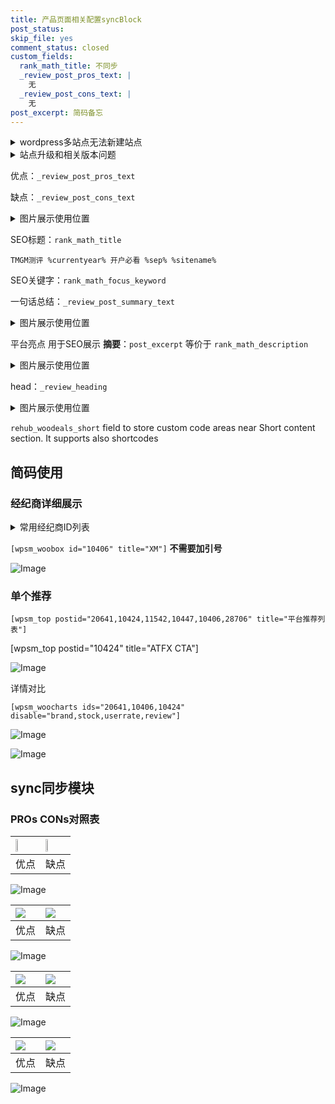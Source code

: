 ```yaml
---
title: 产品页面相关配置syncBlock
post_status: 
skip_file: yes
comment_status: closed
custom_fields:
  rank_math_title: 不同步
  _review_post_pros_text: |
    无
  _review_post_cons_text: |
    无
post_excerpt: 简码备忘
---
```

<details><summary>wordpress多站点无法新建站点</summary>

<li>和报错需要清理cookies一样的原因</li>
<li>wp-config.php里面<code>define( 'SUBDOMAIN_INSTALL', false );//子域名安装</code></li>
<li>新建子站点是用<code>define( 'SUBDOMAIN_INSTALL', true);//子域名安装</code> 完成以后，改成<code>false</code></li>
</details>

<details><summary>站点升级和相关版本问题</summary>

<p>wordpress：5.9.9
woocommerce：7.5.1
出现问题的地方：主题选项里面>><strong>Product layout >>compact style</strong></p>
<p>如何出现没有用过的字段 导致无法保存。先导出配置 然后进行修改，后面再次恢复即可。</p>
<p>出现部分字段无法显示时，需要返回默认布局后，对产品进行保存就好了。</p>
<p></p>
</details>

优点：`_review_post_pros_text`

缺点：`_review_post_cons_text`

<details><summary>图片展示使用位置</summary>

<img src="https://prod-files-secure.s3.us-west-2.amazonaws.com/39ed1227-6d7d-4570-be36-9ccd4a2c4241/f51d3d83-55d4-4bdf-9604-f37ec77ab556/Untitled.png?X-Amz-Algorithm=AWS4-HMAC-SHA256&X-Amz-Content-Sha256=UNSIGNED-PAYLOAD&X-Amz-Credential=ASIAZI2LB4665ASXYPOB%2F20251019%2Fus-west-2%2Fs3%2Faws4_request&X-Amz-Date=20251019T105516Z&X-Amz-Expires=3600&X-Amz-Security-Token=IQoJb3JpZ2luX2VjECcaCXVzLXdlc3QtMiJGMEQCIEBvzmLMnE8q8UALnSu8MecwC6XnxPkOXjoxH%2BDsroqWAiAwQo%2BHaug%2FlRM0kOmHs%2FflprFjsknX9ncOO4gUKe8KgSqIBAjP%2F%2F%2F%2F%2F%2F%2F%2F%2F%2F8BEAAaDDYzNzQyMzE4MzgwNSIMMjdH9lNaSYU%2FlEN7KtwDjz9TsbQo76M7xWLtce4q5Ab79jODDiKtZZZleJ7qzOYtZ6aij80zbk2NgBq4sRpkzcHNf1XrZzlG638kAxsi2NE5QF2As%2B0Tup5Eis2d4sO9EF%2FXlzvHupzN1sk3%2BTv7aAUEp7MkzdLvV0C6TRIYaTBhLA8YiVTomb7wU77EhOu5Gf46F7MMPjR1X32GZCchDjUsdGDSgaiy%2FOlrI%2BoYtFlkXFXoSr0ABJDTS4LHFO2MRu9IzW21GoMeXiXI1NtccW6U8mrzfX0YobSgVGvYw%2FsMYK2M066EnL5hPrXn4Va1VFi%2B3YRFDCeu0ql8N1fVnNtD4s9dgldPJLJoiSk27Cl2FfMRCArqhPNQtYWIsw%2Boep8O28as6IW1nQY4rb3Tp%2BR25Lg6PafAg%2F1gzd06fhpckvXJAgld092wCp96HFqYVUV8GnpwIFS1yXnuuNWZTwj%2FS9%2Bh3V1t7JyiBvB%2BnqzSU2ey0vHgibirqyJwB1kSpcGFZGeNCp4yww71g1WMKQ%2FuZSi4QsSHGCMbsY%2FywPFBeMfyG%2FeRfJO9gpypoS57ZG9I%2BbVT78llkc7nJ5pcgy409ieUhMiGqQADdfdNZ4PyZUmY5kuIzz%2BnwCx169OwP2pdH4LS672wR4IwsIbSxwY6pgEgdytx45VQj4yCSG6sXcam%2FVyrgJz%2Bmsw832MiwjBiLCe7c1ylvbI36S7Uy92zFBNgLW7a14SIlZjW5hVDcf7uMtRu1%2BaAViyF%2F2eButdBqvi70CTtvUV96QMHebaABiUkUSqOEZ985iQtzo4W0e4KCqDsRiNPXbHZWOV0r323BsApjv0qwQ3Wo6L0J%2B95F7%2FlAjZUyGuvDbSCwxcWFDKoSkl1gw1h&X-Amz-Signature=3304b01aa99c313517e824577d41d5cd622696d7f2cf9037db4b93af819ac6b6&X-Amz-SignedHeaders=host&x-amz-checksum-mode=ENABLED&x-id=GetObject" alt="Image">
</details>

SEO标题：`rank_math_title`

`TMGM测评 %currentyear% 开户必看 %sep% %sitename%`

SEO关键字：`rank_math_focus_keyword`

一句话总结：`_review_post_summary_text`

<details><summary>图片展示使用位置</summary>

<img src="https://prod-files-secure.s3.us-west-2.amazonaws.com/39ed1227-6d7d-4570-be36-9ccd4a2c4241/4b96a922-296c-4f4e-8630-d1c870cbce01/Untitled.png?X-Amz-Algorithm=AWS4-HMAC-SHA256&X-Amz-Content-Sha256=UNSIGNED-PAYLOAD&X-Amz-Credential=ASIAZI2LB46644QO3GMC%2F20251019%2Fus-west-2%2Fs3%2Faws4_request&X-Amz-Date=20251019T105516Z&X-Amz-Expires=3600&X-Amz-Security-Token=IQoJb3JpZ2luX2VjECcaCXVzLXdlc3QtMiJIMEYCIQCj1rkmWRbVIfU5jaQiHEm67DKn4itz%2FTcKICGulKsb1wIhAO0tQDzM4RBuu4Q5tlc2QLt3jhTYNInkZcjlAFYIRSqMKogECM%2F%2F%2F%2F%2F%2F%2F%2F%2F%2F%2FwEQABoMNjM3NDIzMTgzODA1Igw%2Bpz4f3YynP6CLFpMq3AMxhsI8ifkod8zKGOT65V1K5CTta6Td9mG5njZaB3nr6PbdE4jA%2FHwRXF%2FYHJMVYBKsL6hrBy5N933OkidgzKFuDod6FsSC2kLBtug8TUkJTMdaC%2BmB1HSZ6LSZUyxkORQeVDNDMhlSnb6I66SIh7qP1RFWEjGO7b7D01GTEeHNNF%2BhcUvRQYu7Zb7ezgPk7I%2FiCcoOEPcW37XwyZUAE74sOtePbH06OyNhIEwHbxlYZZY495oYMcwZ1UECEv%2FUQwH2%2BMZHgCd1VZxkP2BzVrN0PPTlE0x5FUBErDvZCQrADqcLfXhUYcXOkiFecYm3X01FJZtoz2M8JDPVnpPXrbgGs4EJiuuH83w2utgyiWZyIqslFmSRJ%2FAAWMD8Y%2BHufldbBwL%2FVRmokwzoatHDfp0DL2V2kYQOYOmDnZlEAosLXuv%2BIlUYNCo7vVRJsrfMbB1naHt4wrP6Q56VS4WSh2uiwHyLwuc3FPnE%2B4MgyNAS8Yt7UD1eFfdMg1IjRDQ61w%2BVu4eO7zfrOwdWZN%2Bqa%2Fc%2Fd3VGZfKCxcperhc5sz0NrOO%2BvebmCRFdS%2B4vYsIWN2ccj42Yt1EsAIcSxRyQSmhALWGIBsSRXFEQWKY17mi5oEKbdUX5CcQK09xjTTDKhtLHBjqkAbnKbbY1swPYiYwqVQDTeOM17w0x6FEaBTCw7BaWA%2Fm1AKUD1sYD9UrkckH2jCNcnPGH5%2FbqO%2BccQxd9iLiGJj9S6dBnGjJAyrHf3q2CAYlMC00syyj%2F6m1X6x9PbKDp7BoLv10DGDHO9sj1iYAuzCOHIwQs1kT6wDJty9IGokKMiY65nqvtnlT57czZS7pZ14hafz4c19AkzdMf%2BJ97Mfa9cMwC&X-Amz-Signature=a8c686ac0cd0b1ab57a387c5cd2aaea2e2ce68e8ada81474b7b6f295c7d8e203&X-Amz-SignedHeaders=host&x-amz-checksum-mode=ENABLED&x-id=GetObject" alt="Image">
</details>

平台亮点 用于SEO展示 **摘要**：`post_excerpt`  等价于 `rank_math_description`

<details><summary>图片展示使用位置</summary>

<img src="https://prod-files-secure.s3.us-west-2.amazonaws.com/39ed1227-6d7d-4570-be36-9ccd4a2c4241/1ee11f63-b60a-4dfe-a7a7-d58ff23b5d88/Untitled.png?X-Amz-Algorithm=AWS4-HMAC-SHA256&X-Amz-Content-Sha256=UNSIGNED-PAYLOAD&X-Amz-Credential=ASIAZI2LB4666X7B6TY2%2F20251019%2Fus-west-2%2Fs3%2Faws4_request&X-Amz-Date=20251019T105516Z&X-Amz-Expires=3600&X-Amz-Security-Token=IQoJb3JpZ2luX2VjECcaCXVzLXdlc3QtMiJHMEUCIGTPeJzIeN%2FJDwbKfPDtbJ%2FCIvJY6TN7wjkBLT9tnrT%2FAiEA%2Bed%2BWyX3U4l%2BZdUISUaLYgzGQeMl4W8KULbGSUGtWYAqiAQI0P%2F%2F%2F%2F%2F%2F%2F%2F%2F%2FARAAGgw2Mzc0MjMxODM4MDUiDN8NZ4133abxOISzXCrcA6FWb1sezoxrXyeer7cuCCrxp%2FKxw5j8kTgIkqU2KmQw03wo2Xlmsf4lpFXkX61ytpxH64lWXHryWzPam8SK5hCvPb1je9qze8u3hYAe9%2FTQPtNtAQVTUAA0FecgAUaDd9dsrRqbqgqMzDzCuZI4Yu%2BW6Fj3OvmqBKN1CoGWkK7tWwvqqoECr2ACKrD7sWjqagQy9n0vEMF%2FHroUWoAaAbCggF%2FuJnQMYARZ5rXa6l%2BSV6MTZQAV5f%2FUbyQOKC79fref9pInP6HHfnXZCgHa%2FCdwhuyK4c2aGS650gIN0q8ZExRRj3%2BIK4K3BKEvRQ65fP9ajrYRNYBSFGGphC4Buk0G%2BLqc1%2FDNn141E1x5dlqxpZDEyboFGZq4H%2FxEfTofO9L1uEuPq4Y%2BOmrwHp1t2fK8Z%2BKyprz3ztLdSCG24L7gOqoL5ZpKc7rrxDiVf9HWGk9qe%2F89IoK35fkOeG90rXDafdQdrHvgAwSGK60urHLgseBnnqTkzENbazXAfD1JK8%2BT9uKJml3LF1YQb7FXzl1Vzcuxoz3eo%2Fgj1uxNWeXq5wdY3xNkiGSGmsnueUaCWdfzbOzpJFuNI8j4SyyJ3v1ZDEu8l3BiO0XKp4wXt3o6ko8RWFhwxEbqSKisMK%2BM0scGOqUBoHbfbQTwWkhasCB%2FzesKAJIJMm5nCdk3O4wXoQaniSmmq0H0AbfeB0Sq3QAWDYwHyAOig3NI8GxO6iXqiJXhTT4g4i4qrJoNe8VmV40mlM2vAWJyouS%2FI8AfSipMIbDlbUmZcYUjzNqChJCDEZ3ca%2FQlNhNTZLGQum6wbCdcc3GAYzien6Kn6EajLeMn9HtLCqpYr6pykYrizclp24fvU0%2FNE4iU&X-Amz-Signature=2f9cad6ab976e9d33ea67f18b3293c0aac5719f1c985d1a2bbd1308c5691d30e&X-Amz-SignedHeaders=host&x-amz-checksum-mode=ENABLED&x-id=GetObject" alt="Image">
<img src="https://prod-files-secure.s3.us-west-2.amazonaws.com/39ed1227-6d7d-4570-be36-9ccd4a2c4241/ad4118b5-78d8-4fbe-801e-3b29b5d99c01/Untitled.png?X-Amz-Algorithm=AWS4-HMAC-SHA256&X-Amz-Content-Sha256=UNSIGNED-PAYLOAD&X-Amz-Credential=ASIAZI2LB4666X7B6TY2%2F20251019%2Fus-west-2%2Fs3%2Faws4_request&X-Amz-Date=20251019T105516Z&X-Amz-Expires=3600&X-Amz-Security-Token=IQoJb3JpZ2luX2VjECcaCXVzLXdlc3QtMiJHMEUCIGTPeJzIeN%2FJDwbKfPDtbJ%2FCIvJY6TN7wjkBLT9tnrT%2FAiEA%2Bed%2BWyX3U4l%2BZdUISUaLYgzGQeMl4W8KULbGSUGtWYAqiAQI0P%2F%2F%2F%2F%2F%2F%2F%2F%2F%2FARAAGgw2Mzc0MjMxODM4MDUiDN8NZ4133abxOISzXCrcA6FWb1sezoxrXyeer7cuCCrxp%2FKxw5j8kTgIkqU2KmQw03wo2Xlmsf4lpFXkX61ytpxH64lWXHryWzPam8SK5hCvPb1je9qze8u3hYAe9%2FTQPtNtAQVTUAA0FecgAUaDd9dsrRqbqgqMzDzCuZI4Yu%2BW6Fj3OvmqBKN1CoGWkK7tWwvqqoECr2ACKrD7sWjqagQy9n0vEMF%2FHroUWoAaAbCggF%2FuJnQMYARZ5rXa6l%2BSV6MTZQAV5f%2FUbyQOKC79fref9pInP6HHfnXZCgHa%2FCdwhuyK4c2aGS650gIN0q8ZExRRj3%2BIK4K3BKEvRQ65fP9ajrYRNYBSFGGphC4Buk0G%2BLqc1%2FDNn141E1x5dlqxpZDEyboFGZq4H%2FxEfTofO9L1uEuPq4Y%2BOmrwHp1t2fK8Z%2BKyprz3ztLdSCG24L7gOqoL5ZpKc7rrxDiVf9HWGk9qe%2F89IoK35fkOeG90rXDafdQdrHvgAwSGK60urHLgseBnnqTkzENbazXAfD1JK8%2BT9uKJml3LF1YQb7FXzl1Vzcuxoz3eo%2Fgj1uxNWeXq5wdY3xNkiGSGmsnueUaCWdfzbOzpJFuNI8j4SyyJ3v1ZDEu8l3BiO0XKp4wXt3o6ko8RWFhwxEbqSKisMK%2BM0scGOqUBoHbfbQTwWkhasCB%2FzesKAJIJMm5nCdk3O4wXoQaniSmmq0H0AbfeB0Sq3QAWDYwHyAOig3NI8GxO6iXqiJXhTT4g4i4qrJoNe8VmV40mlM2vAWJyouS%2FI8AfSipMIbDlbUmZcYUjzNqChJCDEZ3ca%2FQlNhNTZLGQum6wbCdcc3GAYzien6Kn6EajLeMn9HtLCqpYr6pykYrizclp24fvU0%2FNE4iU&X-Amz-Signature=8b44015f03bb8d4616a80c264f95f621fe6ad76640db88f70b1e1f7020c4ca21&X-Amz-SignedHeaders=host&x-amz-checksum-mode=ENABLED&x-id=GetObject" alt="Image">
<img src="https://prod-files-secure.s3.us-west-2.amazonaws.com/39ed1227-6d7d-4570-be36-9ccd4a2c4241/a38cf7c9-a79c-4b64-9e94-13589fe0758b/Untitled.png?X-Amz-Algorithm=AWS4-HMAC-SHA256&X-Amz-Content-Sha256=UNSIGNED-PAYLOAD&X-Amz-Credential=ASIAZI2LB4666X7B6TY2%2F20251019%2Fus-west-2%2Fs3%2Faws4_request&X-Amz-Date=20251019T105516Z&X-Amz-Expires=3600&X-Amz-Security-Token=IQoJb3JpZ2luX2VjECcaCXVzLXdlc3QtMiJHMEUCIGTPeJzIeN%2FJDwbKfPDtbJ%2FCIvJY6TN7wjkBLT9tnrT%2FAiEA%2Bed%2BWyX3U4l%2BZdUISUaLYgzGQeMl4W8KULbGSUGtWYAqiAQI0P%2F%2F%2F%2F%2F%2F%2F%2F%2F%2FARAAGgw2Mzc0MjMxODM4MDUiDN8NZ4133abxOISzXCrcA6FWb1sezoxrXyeer7cuCCrxp%2FKxw5j8kTgIkqU2KmQw03wo2Xlmsf4lpFXkX61ytpxH64lWXHryWzPam8SK5hCvPb1je9qze8u3hYAe9%2FTQPtNtAQVTUAA0FecgAUaDd9dsrRqbqgqMzDzCuZI4Yu%2BW6Fj3OvmqBKN1CoGWkK7tWwvqqoECr2ACKrD7sWjqagQy9n0vEMF%2FHroUWoAaAbCggF%2FuJnQMYARZ5rXa6l%2BSV6MTZQAV5f%2FUbyQOKC79fref9pInP6HHfnXZCgHa%2FCdwhuyK4c2aGS650gIN0q8ZExRRj3%2BIK4K3BKEvRQ65fP9ajrYRNYBSFGGphC4Buk0G%2BLqc1%2FDNn141E1x5dlqxpZDEyboFGZq4H%2FxEfTofO9L1uEuPq4Y%2BOmrwHp1t2fK8Z%2BKyprz3ztLdSCG24L7gOqoL5ZpKc7rrxDiVf9HWGk9qe%2F89IoK35fkOeG90rXDafdQdrHvgAwSGK60urHLgseBnnqTkzENbazXAfD1JK8%2BT9uKJml3LF1YQb7FXzl1Vzcuxoz3eo%2Fgj1uxNWeXq5wdY3xNkiGSGmsnueUaCWdfzbOzpJFuNI8j4SyyJ3v1ZDEu8l3BiO0XKp4wXt3o6ko8RWFhwxEbqSKisMK%2BM0scGOqUBoHbfbQTwWkhasCB%2FzesKAJIJMm5nCdk3O4wXoQaniSmmq0H0AbfeB0Sq3QAWDYwHyAOig3NI8GxO6iXqiJXhTT4g4i4qrJoNe8VmV40mlM2vAWJyouS%2FI8AfSipMIbDlbUmZcYUjzNqChJCDEZ3ca%2FQlNhNTZLGQum6wbCdcc3GAYzien6Kn6EajLeMn9HtLCqpYr6pykYrizclp24fvU0%2FNE4iU&X-Amz-Signature=65441f2283d4dbc95c74b157f29a5e310b3d40ac560a414ddfb7636685515969&X-Amz-SignedHeaders=host&x-amz-checksum-mode=ENABLED&x-id=GetObject" alt="Image">
<img src="https://prod-files-secure.s3.us-west-2.amazonaws.com/39ed1227-6d7d-4570-be36-9ccd4a2c4241/7da6fc1e-d2ac-42ae-8c75-cb5749aa18f6/Untitled.png?X-Amz-Algorithm=AWS4-HMAC-SHA256&X-Amz-Content-Sha256=UNSIGNED-PAYLOAD&X-Amz-Credential=ASIAZI2LB4666X7B6TY2%2F20251019%2Fus-west-2%2Fs3%2Faws4_request&X-Amz-Date=20251019T105516Z&X-Amz-Expires=3600&X-Amz-Security-Token=IQoJb3JpZ2luX2VjECcaCXVzLXdlc3QtMiJHMEUCIGTPeJzIeN%2FJDwbKfPDtbJ%2FCIvJY6TN7wjkBLT9tnrT%2FAiEA%2Bed%2BWyX3U4l%2BZdUISUaLYgzGQeMl4W8KULbGSUGtWYAqiAQI0P%2F%2F%2F%2F%2F%2F%2F%2F%2F%2FARAAGgw2Mzc0MjMxODM4MDUiDN8NZ4133abxOISzXCrcA6FWb1sezoxrXyeer7cuCCrxp%2FKxw5j8kTgIkqU2KmQw03wo2Xlmsf4lpFXkX61ytpxH64lWXHryWzPam8SK5hCvPb1je9qze8u3hYAe9%2FTQPtNtAQVTUAA0FecgAUaDd9dsrRqbqgqMzDzCuZI4Yu%2BW6Fj3OvmqBKN1CoGWkK7tWwvqqoECr2ACKrD7sWjqagQy9n0vEMF%2FHroUWoAaAbCggF%2FuJnQMYARZ5rXa6l%2BSV6MTZQAV5f%2FUbyQOKC79fref9pInP6HHfnXZCgHa%2FCdwhuyK4c2aGS650gIN0q8ZExRRj3%2BIK4K3BKEvRQ65fP9ajrYRNYBSFGGphC4Buk0G%2BLqc1%2FDNn141E1x5dlqxpZDEyboFGZq4H%2FxEfTofO9L1uEuPq4Y%2BOmrwHp1t2fK8Z%2BKyprz3ztLdSCG24L7gOqoL5ZpKc7rrxDiVf9HWGk9qe%2F89IoK35fkOeG90rXDafdQdrHvgAwSGK60urHLgseBnnqTkzENbazXAfD1JK8%2BT9uKJml3LF1YQb7FXzl1Vzcuxoz3eo%2Fgj1uxNWeXq5wdY3xNkiGSGmsnueUaCWdfzbOzpJFuNI8j4SyyJ3v1ZDEu8l3BiO0XKp4wXt3o6ko8RWFhwxEbqSKisMK%2BM0scGOqUBoHbfbQTwWkhasCB%2FzesKAJIJMm5nCdk3O4wXoQaniSmmq0H0AbfeB0Sq3QAWDYwHyAOig3NI8GxO6iXqiJXhTT4g4i4qrJoNe8VmV40mlM2vAWJyouS%2FI8AfSipMIbDlbUmZcYUjzNqChJCDEZ3ca%2FQlNhNTZLGQum6wbCdcc3GAYzien6Kn6EajLeMn9HtLCqpYr6pykYrizclp24fvU0%2FNE4iU&X-Amz-Signature=716032790e3cfa2739e900b47ccc02cfc5c67d54fdf19d114df1f232fb78613d&X-Amz-SignedHeaders=host&x-amz-checksum-mode=ENABLED&x-id=GetObject" alt="Image">
<img src="https://prod-files-secure.s3.us-west-2.amazonaws.com/39ed1227-6d7d-4570-be36-9ccd4a2c4241/7e97f40a-eaee-47f5-b2f9-475f96808fa7/Untitled.png?X-Amz-Algorithm=AWS4-HMAC-SHA256&X-Amz-Content-Sha256=UNSIGNED-PAYLOAD&X-Amz-Credential=ASIAZI2LB4666X7B6TY2%2F20251019%2Fus-west-2%2Fs3%2Faws4_request&X-Amz-Date=20251019T105516Z&X-Amz-Expires=3600&X-Amz-Security-Token=IQoJb3JpZ2luX2VjECcaCXVzLXdlc3QtMiJHMEUCIGTPeJzIeN%2FJDwbKfPDtbJ%2FCIvJY6TN7wjkBLT9tnrT%2FAiEA%2Bed%2BWyX3U4l%2BZdUISUaLYgzGQeMl4W8KULbGSUGtWYAqiAQI0P%2F%2F%2F%2F%2F%2F%2F%2F%2F%2FARAAGgw2Mzc0MjMxODM4MDUiDN8NZ4133abxOISzXCrcA6FWb1sezoxrXyeer7cuCCrxp%2FKxw5j8kTgIkqU2KmQw03wo2Xlmsf4lpFXkX61ytpxH64lWXHryWzPam8SK5hCvPb1je9qze8u3hYAe9%2FTQPtNtAQVTUAA0FecgAUaDd9dsrRqbqgqMzDzCuZI4Yu%2BW6Fj3OvmqBKN1CoGWkK7tWwvqqoECr2ACKrD7sWjqagQy9n0vEMF%2FHroUWoAaAbCggF%2FuJnQMYARZ5rXa6l%2BSV6MTZQAV5f%2FUbyQOKC79fref9pInP6HHfnXZCgHa%2FCdwhuyK4c2aGS650gIN0q8ZExRRj3%2BIK4K3BKEvRQ65fP9ajrYRNYBSFGGphC4Buk0G%2BLqc1%2FDNn141E1x5dlqxpZDEyboFGZq4H%2FxEfTofO9L1uEuPq4Y%2BOmrwHp1t2fK8Z%2BKyprz3ztLdSCG24L7gOqoL5ZpKc7rrxDiVf9HWGk9qe%2F89IoK35fkOeG90rXDafdQdrHvgAwSGK60urHLgseBnnqTkzENbazXAfD1JK8%2BT9uKJml3LF1YQb7FXzl1Vzcuxoz3eo%2Fgj1uxNWeXq5wdY3xNkiGSGmsnueUaCWdfzbOzpJFuNI8j4SyyJ3v1ZDEu8l3BiO0XKp4wXt3o6ko8RWFhwxEbqSKisMK%2BM0scGOqUBoHbfbQTwWkhasCB%2FzesKAJIJMm5nCdk3O4wXoQaniSmmq0H0AbfeB0Sq3QAWDYwHyAOig3NI8GxO6iXqiJXhTT4g4i4qrJoNe8VmV40mlM2vAWJyouS%2FI8AfSipMIbDlbUmZcYUjzNqChJCDEZ3ca%2FQlNhNTZLGQum6wbCdcc3GAYzien6Kn6EajLeMn9HtLCqpYr6pykYrizclp24fvU0%2FNE4iU&X-Amz-Signature=4d19b20478b72ea0e5631182b2dde70de69b1dbe0396372e47e15aaf6899545a&X-Amz-SignedHeaders=host&x-amz-checksum-mode=ENABLED&x-id=GetObject" alt="Image">
</details>

head：`_review_heading`

<details><summary>图片展示使用位置</summary>

<img src="https://prod-files-secure.s3.us-west-2.amazonaws.com/39ed1227-6d7d-4570-be36-9ccd4a2c4241/3a4650ad-9887-415c-889a-edd51fa54f27/Untitled.png?X-Amz-Algorithm=AWS4-HMAC-SHA256&X-Amz-Content-Sha256=UNSIGNED-PAYLOAD&X-Amz-Credential=ASIAZI2LB466T6Q2PF3H%2F20251019%2Fus-west-2%2Fs3%2Faws4_request&X-Amz-Date=20251019T105517Z&X-Amz-Expires=3600&X-Amz-Security-Token=IQoJb3JpZ2luX2VjECoaCXVzLXdlc3QtMiJIMEYCIQCFYQU8bvcrygD%2BOu5YjHNqKg4HilQufaO7%2F61EDPOnJAIhAMzANoEc3eKJLs9Wnb88YhtOWibwQl85fKJfOb%2FCtnfbKogECNP%2F%2F%2F%2F%2F%2F%2F%2F%2F%2FwEQABoMNjM3NDIzMTgzODA1Igw27BLvXCXZmmYfkGYq3APWkfoyKHR8xsVAbcq1AAxPNuJhQndUgET62b%2F%2FZGUV5M%2BsRA1osYl%2FKr9eAuttykHsRCR5wNrTPEyGb7nHMBr2DW7fTzebLHw2Feqd3tnmrJaA8sY78jvmbD081y%2BORDRWAuoy3I0Cmpb3UAl8YJH%2F7AzdbNb9Tt%2FAZWZkTPlQDDaIi7HtS3QIsqfkv3kUoafUdfqZSsXWUv%2BXZPm5zWw%2FvvxQWtKT2dQIzGRkukDo9e040N8FvUw9OccuJu41Jli3I1DZo2Zc0RF6ElNcdGi4gPTNNJtkFm8JPjTS058ymKljEV6m7ARpS9JM1r3NBHjFppuvhL6lgkAvoPFGZRKsdW6FMDnafiLpP1bC7Q8Y9XUu%2BerBL6GsvD%2BWscBk3X6Yvd%2BK3XJmlOFTwL7yPcfZ7OahUGEx6OTfW6V5RMr96MgioxgFbGhMl5hEazPZsfLKZ2K9WsI6STdpcNX3%2FqMlVMPRYH%2BRv0lWTY2jmm%2Fp88e8P9ISUK3RmpIx%2BEcJ6suLzi1WjKKPQUF%2F83J%2FBoZWzG3Eu0ZFzyzY3Mbu2U7AzWbKt%2Bjqwmfl2iJKPKXzCs0XLJpuj6angiebUnJIYdP%2BHDyVjCPnXHaV6sQbgpCGPfb%2F2%2FxxJppHLhaL7DCw4dLHBjqkAYXREPEgp85RrmGOAUVhaV%2BvGsfyLhKxpGpRmClc5OvLYkGnfHSCAHsGUEgp5buRpODnhr15DqR2mmcl%2BgcKbVMgcOzwEU0lURxr4BL8U6i%2BguJQczQ9OoEoo20PxGdIvjawadvDBac7hiQQPPQFzKKM4YA4QUSCEl1BRTfq6NvqFUTOCCA6ibVenkspkYAz9%2FBtC%2FXlgXkaHf84O1Ni0Li%2FDLgF&X-Amz-Signature=8c9e2e3bc80fb976daeea72f6729bcc46975e7ceab9c5f1d05ced248f3a5bc91&X-Amz-SignedHeaders=host&x-amz-checksum-mode=ENABLED&x-id=GetObject" alt="Image">
</details>

`rehub_woodeals_short`	field to store custom code areas near Short content section. It supports also shortcodes



## 简码使用

### 经纪商详细展示

<details><summary>常用经纪商ID列表</summary>

<pre><code class="php">嘉盛 ===> 20641  [wpsm_woobox id="20641" title="嘉盛"]
易信easymarkets ===> 11542  [wpsm_woobox id="11542" title="易信easymarkets"]
ATFX外汇 ===> 10424  [wpsm_woobox id="10424" title="ATFX"]
XM ===> 10406  [wpsm_woobox id="10406" title="XM"]
TMGM ===> 29622  [wpsm_woobox id="29622" title="TMGM"]
HYCM ===> 10447  [wpsm_woobox id="10447" title="HYCM"]
fpmarkets澳福外汇 ===> 20639  [wpsm_woobox id="20639" title="fpmarkets澳福外汇"]</code></pre>
</details>

`[wpsm_woobox id="10406" title="XM"]` **不需要加引号**

![Image](https://prod-files-secure.s3.us-west-2.amazonaws.com/39ed1227-6d7d-4570-be36-9ccd4a2c4241/4f898f9d-0fa7-4e43-acd3-ac6bc7be575a/Untitled.png?X-Amz-Algorithm=AWS4-HMAC-SHA256&X-Amz-Content-Sha256=UNSIGNED-PAYLOAD&X-Amz-Credential=ASIAZI2LB466Y7W2F32O%2F20251019%2Fus-west-2%2Fs3%2Faws4_request&X-Amz-Date=20251019T105515Z&X-Amz-Expires=3600&X-Amz-Security-Token=IQoJb3JpZ2luX2VjECcaCXVzLXdlc3QtMiJGMEQCIGTWxTwZ0BQ0Lp9jswxOlSP%2B5npMAwyrDrj3l7RKzBgDAiBDF%2Fpb8pITwT6b8wxt7Zdg5vmXyiczdO%2B98D5kz%2B3rMyqIBAjQ%2F%2F%2F%2F%2F%2F%2F%2F%2F%2F8BEAAaDDYzNzQyMzE4MzgwNSIMb7OsRMwPuw0nTTovKtwDOCB3XOM%2B1hrGkgukRdBtb5bOPaaEzG8Tey%2FOOOMM2Ms16iSmbZgLuOSS0r1U1L4v1H%2B209woDYmjV991HW232tMVJKVzSyxpHLw2Dp2%2FZ%2FWhpTaaFp0uMqN5rdqaEo8vrfkl%2BCKcpFq6SW%2Bb7BTciStTNuHPFXBLzXJUxpbDIiIpGMWNsAvWoDNK7qf%2FdDU6W8IIOmOBQVA%2BvWd4YJ0whLxkbUy0%2FpyK5M3V5AjM04Kvvo5K3vm90DzFvJ7GdgUyAZNp2FQgHjoziXNHJnmjXUByIN3TBur3E8kEHVOTH5Ai4%2BcJBA%2FvcbSsVue5uvkLU2ecBas5UfseEB5zktAd%2BmjpY0JPSFH8bN0QHd4P%2FXjOnzX3LnolGt9aE9jVnqAmB5neHFet2zl0RDCGcHIlKYbOF4RbzugdniHEI7D%2BSoG4lxRIxKCOwUpwjhnC%2BfBwZY80e2%2BCm8xRlEa0jJvo7qYhhEXBXjzn1TKUfRUPcY9UqSVJOGMBD08fm4WzW9dvc08hf19%2FWsc5vhPG4TmHg8whNYNUi2JC0XdSFq26EyDFHdw7oqv0djcP8%2FiUvK9QR%2BTg5Cl5C%2FA00RJ0DbiUzofXV35e6l8d5Ed60jOY6lFzKpGadnYMap9uaCUwy4nSxwY6pgGjg6NPmWDYSItnqBWp0Wgv4uwP4ygyEruYuxxKfF8plRO5XnGzQIUnfY%2B7i5l2klHacZ24M6c1YpytUeyKeNBEoyJsSZaiuy3xg40kfzr8BKiVR1RR60kB6uLHMItQavQ7MXBA3cFNXNCpmYwyLkXOlaIkoFjWQtzXzkkI%2B9OEb%2BKUhBVEwdw%2FoxVnaKTeQrMdgqXiMzSk6YLyTItZy3djBoIpqaC4&X-Amz-Signature=8cc4481ccf3db647a9efe084811904d8f7c636829248b2a302bc72baa6145c05&X-Amz-SignedHeaders=host&x-amz-checksum-mode=ENABLED&x-id=GetObject)

### 单个推荐
`[wpsm_top postid="20641,10424,11542,10447,10406,28706" title="平台推荐列表"]`

[wpsm_top postid="10424" title="ATFX CTA"]

![Image](https://prod-files-secure.s3.us-west-2.amazonaws.com/39ed1227-6d7d-4570-be36-9ccd4a2c4241/5ac620dc-51a8-48b6-b55d-91f47299193c/Untitled.png?X-Amz-Algorithm=AWS4-HMAC-SHA256&X-Amz-Content-Sha256=UNSIGNED-PAYLOAD&X-Amz-Credential=ASIAZI2LB466Y7W2F32O%2F20251019%2Fus-west-2%2Fs3%2Faws4_request&X-Amz-Date=20251019T105515Z&X-Amz-Expires=3600&X-Amz-Security-Token=IQoJb3JpZ2luX2VjECcaCXVzLXdlc3QtMiJGMEQCIGTWxTwZ0BQ0Lp9jswxOlSP%2B5npMAwyrDrj3l7RKzBgDAiBDF%2Fpb8pITwT6b8wxt7Zdg5vmXyiczdO%2B98D5kz%2B3rMyqIBAjQ%2F%2F%2F%2F%2F%2F%2F%2F%2F%2F8BEAAaDDYzNzQyMzE4MzgwNSIMb7OsRMwPuw0nTTovKtwDOCB3XOM%2B1hrGkgukRdBtb5bOPaaEzG8Tey%2FOOOMM2Ms16iSmbZgLuOSS0r1U1L4v1H%2B209woDYmjV991HW232tMVJKVzSyxpHLw2Dp2%2FZ%2FWhpTaaFp0uMqN5rdqaEo8vrfkl%2BCKcpFq6SW%2Bb7BTciStTNuHPFXBLzXJUxpbDIiIpGMWNsAvWoDNK7qf%2FdDU6W8IIOmOBQVA%2BvWd4YJ0whLxkbUy0%2FpyK5M3V5AjM04Kvvo5K3vm90DzFvJ7GdgUyAZNp2FQgHjoziXNHJnmjXUByIN3TBur3E8kEHVOTH5Ai4%2BcJBA%2FvcbSsVue5uvkLU2ecBas5UfseEB5zktAd%2BmjpY0JPSFH8bN0QHd4P%2FXjOnzX3LnolGt9aE9jVnqAmB5neHFet2zl0RDCGcHIlKYbOF4RbzugdniHEI7D%2BSoG4lxRIxKCOwUpwjhnC%2BfBwZY80e2%2BCm8xRlEa0jJvo7qYhhEXBXjzn1TKUfRUPcY9UqSVJOGMBD08fm4WzW9dvc08hf19%2FWsc5vhPG4TmHg8whNYNUi2JC0XdSFq26EyDFHdw7oqv0djcP8%2FiUvK9QR%2BTg5Cl5C%2FA00RJ0DbiUzofXV35e6l8d5Ed60jOY6lFzKpGadnYMap9uaCUwy4nSxwY6pgGjg6NPmWDYSItnqBWp0Wgv4uwP4ygyEruYuxxKfF8plRO5XnGzQIUnfY%2B7i5l2klHacZ24M6c1YpytUeyKeNBEoyJsSZaiuy3xg40kfzr8BKiVR1RR60kB6uLHMItQavQ7MXBA3cFNXNCpmYwyLkXOlaIkoFjWQtzXzkkI%2B9OEb%2BKUhBVEwdw%2FoxVnaKTeQrMdgqXiMzSk6YLyTItZy3djBoIpqaC4&X-Amz-Signature=e2b6e59f7c9011907178aa20a8e60a7ed269a6869f26c1055514b3758a839646&X-Amz-SignedHeaders=host&x-amz-checksum-mode=ENABLED&x-id=GetObject)

详情对比

`[wpsm_woocharts ids="20641,10406,10424" disable="brand,stock,userrate,review"]`

![Image](https://prod-files-secure.s3.us-west-2.amazonaws.com/39ed1227-6d7d-4570-be36-9ccd4a2c4241/bf3ba45f-b9f3-4295-8aef-b4a495fd25f4/Untitled.png?X-Amz-Algorithm=AWS4-HMAC-SHA256&X-Amz-Content-Sha256=UNSIGNED-PAYLOAD&X-Amz-Credential=ASIAZI2LB466Y7W2F32O%2F20251019%2Fus-west-2%2Fs3%2Faws4_request&X-Amz-Date=20251019T105515Z&X-Amz-Expires=3600&X-Amz-Security-Token=IQoJb3JpZ2luX2VjECcaCXVzLXdlc3QtMiJGMEQCIGTWxTwZ0BQ0Lp9jswxOlSP%2B5npMAwyrDrj3l7RKzBgDAiBDF%2Fpb8pITwT6b8wxt7Zdg5vmXyiczdO%2B98D5kz%2B3rMyqIBAjQ%2F%2F%2F%2F%2F%2F%2F%2F%2F%2F8BEAAaDDYzNzQyMzE4MzgwNSIMb7OsRMwPuw0nTTovKtwDOCB3XOM%2B1hrGkgukRdBtb5bOPaaEzG8Tey%2FOOOMM2Ms16iSmbZgLuOSS0r1U1L4v1H%2B209woDYmjV991HW232tMVJKVzSyxpHLw2Dp2%2FZ%2FWhpTaaFp0uMqN5rdqaEo8vrfkl%2BCKcpFq6SW%2Bb7BTciStTNuHPFXBLzXJUxpbDIiIpGMWNsAvWoDNK7qf%2FdDU6W8IIOmOBQVA%2BvWd4YJ0whLxkbUy0%2FpyK5M3V5AjM04Kvvo5K3vm90DzFvJ7GdgUyAZNp2FQgHjoziXNHJnmjXUByIN3TBur3E8kEHVOTH5Ai4%2BcJBA%2FvcbSsVue5uvkLU2ecBas5UfseEB5zktAd%2BmjpY0JPSFH8bN0QHd4P%2FXjOnzX3LnolGt9aE9jVnqAmB5neHFet2zl0RDCGcHIlKYbOF4RbzugdniHEI7D%2BSoG4lxRIxKCOwUpwjhnC%2BfBwZY80e2%2BCm8xRlEa0jJvo7qYhhEXBXjzn1TKUfRUPcY9UqSVJOGMBD08fm4WzW9dvc08hf19%2FWsc5vhPG4TmHg8whNYNUi2JC0XdSFq26EyDFHdw7oqv0djcP8%2FiUvK9QR%2BTg5Cl5C%2FA00RJ0DbiUzofXV35e6l8d5Ed60jOY6lFzKpGadnYMap9uaCUwy4nSxwY6pgGjg6NPmWDYSItnqBWp0Wgv4uwP4ygyEruYuxxKfF8plRO5XnGzQIUnfY%2B7i5l2klHacZ24M6c1YpytUeyKeNBEoyJsSZaiuy3xg40kfzr8BKiVR1RR60kB6uLHMItQavQ7MXBA3cFNXNCpmYwyLkXOlaIkoFjWQtzXzkkI%2B9OEb%2BKUhBVEwdw%2FoxVnaKTeQrMdgqXiMzSk6YLyTItZy3djBoIpqaC4&X-Amz-Signature=cd938172983e65591492b68c77731b5804a03ff714a85cf0757c6aa74b262e6c&X-Amz-SignedHeaders=host&x-amz-checksum-mode=ENABLED&x-id=GetObject)

![Image](https://prod-files-secure.s3.us-west-2.amazonaws.com/39ed1227-6d7d-4570-be36-9ccd4a2c4241/30bc56ef-f383-4b48-9768-2ebc9e436ec0/Untitled.png?X-Amz-Algorithm=AWS4-HMAC-SHA256&X-Amz-Content-Sha256=UNSIGNED-PAYLOAD&X-Amz-Credential=ASIAZI2LB466Y7W2F32O%2F20251019%2Fus-west-2%2Fs3%2Faws4_request&X-Amz-Date=20251019T105515Z&X-Amz-Expires=3600&X-Amz-Security-Token=IQoJb3JpZ2luX2VjECcaCXVzLXdlc3QtMiJGMEQCIGTWxTwZ0BQ0Lp9jswxOlSP%2B5npMAwyrDrj3l7RKzBgDAiBDF%2Fpb8pITwT6b8wxt7Zdg5vmXyiczdO%2B98D5kz%2B3rMyqIBAjQ%2F%2F%2F%2F%2F%2F%2F%2F%2F%2F8BEAAaDDYzNzQyMzE4MzgwNSIMb7OsRMwPuw0nTTovKtwDOCB3XOM%2B1hrGkgukRdBtb5bOPaaEzG8Tey%2FOOOMM2Ms16iSmbZgLuOSS0r1U1L4v1H%2B209woDYmjV991HW232tMVJKVzSyxpHLw2Dp2%2FZ%2FWhpTaaFp0uMqN5rdqaEo8vrfkl%2BCKcpFq6SW%2Bb7BTciStTNuHPFXBLzXJUxpbDIiIpGMWNsAvWoDNK7qf%2FdDU6W8IIOmOBQVA%2BvWd4YJ0whLxkbUy0%2FpyK5M3V5AjM04Kvvo5K3vm90DzFvJ7GdgUyAZNp2FQgHjoziXNHJnmjXUByIN3TBur3E8kEHVOTH5Ai4%2BcJBA%2FvcbSsVue5uvkLU2ecBas5UfseEB5zktAd%2BmjpY0JPSFH8bN0QHd4P%2FXjOnzX3LnolGt9aE9jVnqAmB5neHFet2zl0RDCGcHIlKYbOF4RbzugdniHEI7D%2BSoG4lxRIxKCOwUpwjhnC%2BfBwZY80e2%2BCm8xRlEa0jJvo7qYhhEXBXjzn1TKUfRUPcY9UqSVJOGMBD08fm4WzW9dvc08hf19%2FWsc5vhPG4TmHg8whNYNUi2JC0XdSFq26EyDFHdw7oqv0djcP8%2FiUvK9QR%2BTg5Cl5C%2FA00RJ0DbiUzofXV35e6l8d5Ed60jOY6lFzKpGadnYMap9uaCUwy4nSxwY6pgGjg6NPmWDYSItnqBWp0Wgv4uwP4ygyEruYuxxKfF8plRO5XnGzQIUnfY%2B7i5l2klHacZ24M6c1YpytUeyKeNBEoyJsSZaiuy3xg40kfzr8BKiVR1RR60kB6uLHMItQavQ7MXBA3cFNXNCpmYwyLkXOlaIkoFjWQtzXzkkI%2B9OEb%2BKUhBVEwdw%2FoxVnaKTeQrMdgqXiMzSk6YLyTItZy3djBoIpqaC4&X-Amz-Signature=0f1f7079ae4bd922d5773c52ffdbf3f863b943cf3444ab8e1ee358d404078639&X-Amz-SignedHeaders=host&x-amz-checksum-mode=ENABLED&x-id=GetObject)

## sync同步模块

### PROs CONs对照表

| <img src="https://cdn.ifttt.fun/gh/jarlin8/OSS@main/icons/customize/pros.svg" height="auto" width="37.3%"> | <img src="https://cdn.ifttt.fun/gh/jarlin8/OSS@main/icons/customize/cons.svg" height="auto" width="28.8%"> |
| :--- | :--- |
| 优点 | 缺点 |

![Image](https://prod-files-secure.s3.us-west-2.amazonaws.com/39ed1227-6d7d-4570-be36-9ccd4a2c4241/8742b755-dfb5-4004-9a5f-d6e561664bd8/Untitled.png?X-Amz-Algorithm=AWS4-HMAC-SHA256&X-Amz-Content-Sha256=UNSIGNED-PAYLOAD&X-Amz-Credential=ASIAZI2LB466Y7W2F32O%2F20251019%2Fus-west-2%2Fs3%2Faws4_request&X-Amz-Date=20251019T105515Z&X-Amz-Expires=3600&X-Amz-Security-Token=IQoJb3JpZ2luX2VjECcaCXVzLXdlc3QtMiJGMEQCIGTWxTwZ0BQ0Lp9jswxOlSP%2B5npMAwyrDrj3l7RKzBgDAiBDF%2Fpb8pITwT6b8wxt7Zdg5vmXyiczdO%2B98D5kz%2B3rMyqIBAjQ%2F%2F%2F%2F%2F%2F%2F%2F%2F%2F8BEAAaDDYzNzQyMzE4MzgwNSIMb7OsRMwPuw0nTTovKtwDOCB3XOM%2B1hrGkgukRdBtb5bOPaaEzG8Tey%2FOOOMM2Ms16iSmbZgLuOSS0r1U1L4v1H%2B209woDYmjV991HW232tMVJKVzSyxpHLw2Dp2%2FZ%2FWhpTaaFp0uMqN5rdqaEo8vrfkl%2BCKcpFq6SW%2Bb7BTciStTNuHPFXBLzXJUxpbDIiIpGMWNsAvWoDNK7qf%2FdDU6W8IIOmOBQVA%2BvWd4YJ0whLxkbUy0%2FpyK5M3V5AjM04Kvvo5K3vm90DzFvJ7GdgUyAZNp2FQgHjoziXNHJnmjXUByIN3TBur3E8kEHVOTH5Ai4%2BcJBA%2FvcbSsVue5uvkLU2ecBas5UfseEB5zktAd%2BmjpY0JPSFH8bN0QHd4P%2FXjOnzX3LnolGt9aE9jVnqAmB5neHFet2zl0RDCGcHIlKYbOF4RbzugdniHEI7D%2BSoG4lxRIxKCOwUpwjhnC%2BfBwZY80e2%2BCm8xRlEa0jJvo7qYhhEXBXjzn1TKUfRUPcY9UqSVJOGMBD08fm4WzW9dvc08hf19%2FWsc5vhPG4TmHg8whNYNUi2JC0XdSFq26EyDFHdw7oqv0djcP8%2FiUvK9QR%2BTg5Cl5C%2FA00RJ0DbiUzofXV35e6l8d5Ed60jOY6lFzKpGadnYMap9uaCUwy4nSxwY6pgGjg6NPmWDYSItnqBWp0Wgv4uwP4ygyEruYuxxKfF8plRO5XnGzQIUnfY%2B7i5l2klHacZ24M6c1YpytUeyKeNBEoyJsSZaiuy3xg40kfzr8BKiVR1RR60kB6uLHMItQavQ7MXBA3cFNXNCpmYwyLkXOlaIkoFjWQtzXzkkI%2B9OEb%2BKUhBVEwdw%2FoxVnaKTeQrMdgqXiMzSk6YLyTItZy3djBoIpqaC4&X-Amz-Signature=4f9c6364907b1427178331f35fff2905bf95c7f4e5d4892718165dd3aabbb7d4&X-Amz-SignedHeaders=host&x-amz-checksum-mode=ENABLED&x-id=GetObject)

| <img src="https://cdn.ifttt.fun/gh/jarlin8/OSS@main/icons/customize/pros1.svg" height="auto"> | <img src="https://cdn.ifttt.fun/gh/jarlin8/OSS@main/icons/customize/cons1.svg" height="auto"> |
| :--- | :--- |
| 优点 | 缺点 |

![Image](https://prod-files-secure.s3.us-west-2.amazonaws.com/39ed1227-6d7d-4570-be36-9ccd4a2c4241/806358f8-c9c4-4e17-bb35-c6c76a5397a5/Untitled.png?X-Amz-Algorithm=AWS4-HMAC-SHA256&X-Amz-Content-Sha256=UNSIGNED-PAYLOAD&X-Amz-Credential=ASIAZI2LB466Y7W2F32O%2F20251019%2Fus-west-2%2Fs3%2Faws4_request&X-Amz-Date=20251019T105515Z&X-Amz-Expires=3600&X-Amz-Security-Token=IQoJb3JpZ2luX2VjECcaCXVzLXdlc3QtMiJGMEQCIGTWxTwZ0BQ0Lp9jswxOlSP%2B5npMAwyrDrj3l7RKzBgDAiBDF%2Fpb8pITwT6b8wxt7Zdg5vmXyiczdO%2B98D5kz%2B3rMyqIBAjQ%2F%2F%2F%2F%2F%2F%2F%2F%2F%2F8BEAAaDDYzNzQyMzE4MzgwNSIMb7OsRMwPuw0nTTovKtwDOCB3XOM%2B1hrGkgukRdBtb5bOPaaEzG8Tey%2FOOOMM2Ms16iSmbZgLuOSS0r1U1L4v1H%2B209woDYmjV991HW232tMVJKVzSyxpHLw2Dp2%2FZ%2FWhpTaaFp0uMqN5rdqaEo8vrfkl%2BCKcpFq6SW%2Bb7BTciStTNuHPFXBLzXJUxpbDIiIpGMWNsAvWoDNK7qf%2FdDU6W8IIOmOBQVA%2BvWd4YJ0whLxkbUy0%2FpyK5M3V5AjM04Kvvo5K3vm90DzFvJ7GdgUyAZNp2FQgHjoziXNHJnmjXUByIN3TBur3E8kEHVOTH5Ai4%2BcJBA%2FvcbSsVue5uvkLU2ecBas5UfseEB5zktAd%2BmjpY0JPSFH8bN0QHd4P%2FXjOnzX3LnolGt9aE9jVnqAmB5neHFet2zl0RDCGcHIlKYbOF4RbzugdniHEI7D%2BSoG4lxRIxKCOwUpwjhnC%2BfBwZY80e2%2BCm8xRlEa0jJvo7qYhhEXBXjzn1TKUfRUPcY9UqSVJOGMBD08fm4WzW9dvc08hf19%2FWsc5vhPG4TmHg8whNYNUi2JC0XdSFq26EyDFHdw7oqv0djcP8%2FiUvK9QR%2BTg5Cl5C%2FA00RJ0DbiUzofXV35e6l8d5Ed60jOY6lFzKpGadnYMap9uaCUwy4nSxwY6pgGjg6NPmWDYSItnqBWp0Wgv4uwP4ygyEruYuxxKfF8plRO5XnGzQIUnfY%2B7i5l2klHacZ24M6c1YpytUeyKeNBEoyJsSZaiuy3xg40kfzr8BKiVR1RR60kB6uLHMItQavQ7MXBA3cFNXNCpmYwyLkXOlaIkoFjWQtzXzkkI%2B9OEb%2BKUhBVEwdw%2FoxVnaKTeQrMdgqXiMzSk6YLyTItZy3djBoIpqaC4&X-Amz-Signature=e7e1cb9ae441927690f591b750e6b099195eb4c474f29c10b3979ea20c4e8240&X-Amz-SignedHeaders=host&x-amz-checksum-mode=ENABLED&x-id=GetObject)

| <img src="https://cdn.ifttt.fun/gh/jarlin8/OSS@main/icons/customize/pros2.svg" height="auto"> | <img src="https://cdn.ifttt.fun/gh/jarlin8/OSS@main/icons/customize/cons2.svg" height="auto"> |
| :--- | :--- |
| 优点 | 缺点 |

![Image](https://prod-files-secure.s3.us-west-2.amazonaws.com/39ed1227-6d7d-4570-be36-9ccd4a2c4241/a9245ec9-70dd-4005-b534-0d54315fc5f3/Untitled.png?X-Amz-Algorithm=AWS4-HMAC-SHA256&X-Amz-Content-Sha256=UNSIGNED-PAYLOAD&X-Amz-Credential=ASIAZI2LB466Y7W2F32O%2F20251019%2Fus-west-2%2Fs3%2Faws4_request&X-Amz-Date=20251019T105515Z&X-Amz-Expires=3600&X-Amz-Security-Token=IQoJb3JpZ2luX2VjECcaCXVzLXdlc3QtMiJGMEQCIGTWxTwZ0BQ0Lp9jswxOlSP%2B5npMAwyrDrj3l7RKzBgDAiBDF%2Fpb8pITwT6b8wxt7Zdg5vmXyiczdO%2B98D5kz%2B3rMyqIBAjQ%2F%2F%2F%2F%2F%2F%2F%2F%2F%2F8BEAAaDDYzNzQyMzE4MzgwNSIMb7OsRMwPuw0nTTovKtwDOCB3XOM%2B1hrGkgukRdBtb5bOPaaEzG8Tey%2FOOOMM2Ms16iSmbZgLuOSS0r1U1L4v1H%2B209woDYmjV991HW232tMVJKVzSyxpHLw2Dp2%2FZ%2FWhpTaaFp0uMqN5rdqaEo8vrfkl%2BCKcpFq6SW%2Bb7BTciStTNuHPFXBLzXJUxpbDIiIpGMWNsAvWoDNK7qf%2FdDU6W8IIOmOBQVA%2BvWd4YJ0whLxkbUy0%2FpyK5M3V5AjM04Kvvo5K3vm90DzFvJ7GdgUyAZNp2FQgHjoziXNHJnmjXUByIN3TBur3E8kEHVOTH5Ai4%2BcJBA%2FvcbSsVue5uvkLU2ecBas5UfseEB5zktAd%2BmjpY0JPSFH8bN0QHd4P%2FXjOnzX3LnolGt9aE9jVnqAmB5neHFet2zl0RDCGcHIlKYbOF4RbzugdniHEI7D%2BSoG4lxRIxKCOwUpwjhnC%2BfBwZY80e2%2BCm8xRlEa0jJvo7qYhhEXBXjzn1TKUfRUPcY9UqSVJOGMBD08fm4WzW9dvc08hf19%2FWsc5vhPG4TmHg8whNYNUi2JC0XdSFq26EyDFHdw7oqv0djcP8%2FiUvK9QR%2BTg5Cl5C%2FA00RJ0DbiUzofXV35e6l8d5Ed60jOY6lFzKpGadnYMap9uaCUwy4nSxwY6pgGjg6NPmWDYSItnqBWp0Wgv4uwP4ygyEruYuxxKfF8plRO5XnGzQIUnfY%2B7i5l2klHacZ24M6c1YpytUeyKeNBEoyJsSZaiuy3xg40kfzr8BKiVR1RR60kB6uLHMItQavQ7MXBA3cFNXNCpmYwyLkXOlaIkoFjWQtzXzkkI%2B9OEb%2BKUhBVEwdw%2FoxVnaKTeQrMdgqXiMzSk6YLyTItZy3djBoIpqaC4&X-Amz-Signature=13ae6e68a56e479d61e72cae0815d30962e88100e9ea45d5acb391cea0cb1f38&X-Amz-SignedHeaders=host&x-amz-checksum-mode=ENABLED&x-id=GetObject)

| <img src="https://cdn.ifttt.fun/gh/jarlin8/OSS@main/icons/customize/pros3.svg" height="auto"> | <img src="https://cdn.ifttt.fun/gh/jarlin8/OSS@main/icons/customize/cons3.svg" height="auto"> |
| :--- | :--- |
| 优点 | 缺点 |

![Image](https://prod-files-secure.s3.us-west-2.amazonaws.com/39ed1227-6d7d-4570-be36-9ccd4a2c4241/e1e580a2-2e5c-4780-9ff4-19c318fc2284/Untitled.png?X-Amz-Algorithm=AWS4-HMAC-SHA256&X-Amz-Content-Sha256=UNSIGNED-PAYLOAD&X-Amz-Credential=ASIAZI2LB466Y7W2F32O%2F20251019%2Fus-west-2%2Fs3%2Faws4_request&X-Amz-Date=20251019T105515Z&X-Amz-Expires=3600&X-Amz-Security-Token=IQoJb3JpZ2luX2VjECcaCXVzLXdlc3QtMiJGMEQCIGTWxTwZ0BQ0Lp9jswxOlSP%2B5npMAwyrDrj3l7RKzBgDAiBDF%2Fpb8pITwT6b8wxt7Zdg5vmXyiczdO%2B98D5kz%2B3rMyqIBAjQ%2F%2F%2F%2F%2F%2F%2F%2F%2F%2F8BEAAaDDYzNzQyMzE4MzgwNSIMb7OsRMwPuw0nTTovKtwDOCB3XOM%2B1hrGkgukRdBtb5bOPaaEzG8Tey%2FOOOMM2Ms16iSmbZgLuOSS0r1U1L4v1H%2B209woDYmjV991HW232tMVJKVzSyxpHLw2Dp2%2FZ%2FWhpTaaFp0uMqN5rdqaEo8vrfkl%2BCKcpFq6SW%2Bb7BTciStTNuHPFXBLzXJUxpbDIiIpGMWNsAvWoDNK7qf%2FdDU6W8IIOmOBQVA%2BvWd4YJ0whLxkbUy0%2FpyK5M3V5AjM04Kvvo5K3vm90DzFvJ7GdgUyAZNp2FQgHjoziXNHJnmjXUByIN3TBur3E8kEHVOTH5Ai4%2BcJBA%2FvcbSsVue5uvkLU2ecBas5UfseEB5zktAd%2BmjpY0JPSFH8bN0QHd4P%2FXjOnzX3LnolGt9aE9jVnqAmB5neHFet2zl0RDCGcHIlKYbOF4RbzugdniHEI7D%2BSoG4lxRIxKCOwUpwjhnC%2BfBwZY80e2%2BCm8xRlEa0jJvo7qYhhEXBXjzn1TKUfRUPcY9UqSVJOGMBD08fm4WzW9dvc08hf19%2FWsc5vhPG4TmHg8whNYNUi2JC0XdSFq26EyDFHdw7oqv0djcP8%2FiUvK9QR%2BTg5Cl5C%2FA00RJ0DbiUzofXV35e6l8d5Ed60jOY6lFzKpGadnYMap9uaCUwy4nSxwY6pgGjg6NPmWDYSItnqBWp0Wgv4uwP4ygyEruYuxxKfF8plRO5XnGzQIUnfY%2B7i5l2klHacZ24M6c1YpytUeyKeNBEoyJsSZaiuy3xg40kfzr8BKiVR1RR60kB6uLHMItQavQ7MXBA3cFNXNCpmYwyLkXOlaIkoFjWQtzXzkkI%2B9OEb%2BKUhBVEwdw%2FoxVnaKTeQrMdgqXiMzSk6YLyTItZy3djBoIpqaC4&X-Amz-Signature=5a33a27a1955eee7d8f80987a5aa8634cc42ef7d71db054f3bb5605a1017fd74&X-Amz-SignedHeaders=host&x-amz-checksum-mode=ENABLED&x-id=GetObject)